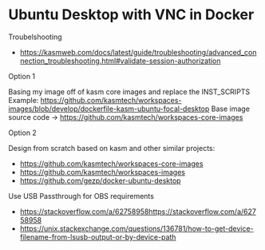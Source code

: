 # Ubuntu Desktop with VNC in Docker

Troubelshooting

- https://kasmweb.com/docs/latest/guide/troubleshooting/advanced_connection_troubleshooting.html#validate-session-authorization

Option 1

Basing my image off of kasm core images and replace the INST_SCRIPTS
  Example:  https://github.com/kasmtech/workspaces-images/blob/develop/dockerfile-kasm-ubuntu-focal-desktop
    Base image source code -> https://github.com/kasmtech/workspaces-core-images

Option 2

Design from scratch based on kasm and other similar projects:
  - https://github.com/kasmtech/workspaces-core-images
  - https://github.com/kasmtech/workspaces-images
  - https://github.com/gezp/docker-ubuntu-desktop


Use USB Passthrough for OBS requirements
- https://stackoverflow.com/a/62758958https://stackoverflow.com/a/62758958
- https://unix.stackexchange.com/questions/136781/how-to-get-device-filename-from-lsusb-output-or-by-device-path